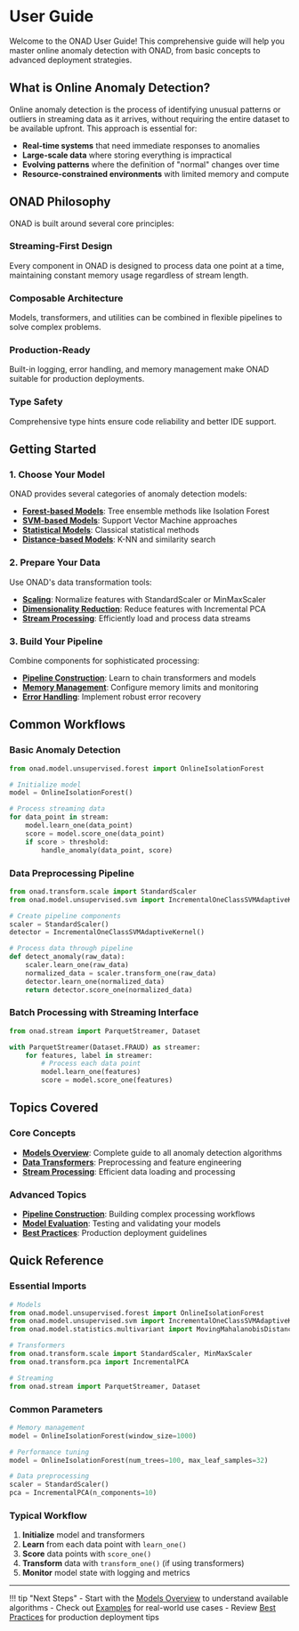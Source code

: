 # User Guide

Welcome to the ONAD User Guide! This comprehensive guide will help you master online anomaly detection with ONAD, from basic concepts to advanced deployment strategies.

## What is Online Anomaly Detection?

Online anomaly detection is the process of identifying unusual patterns or outliers in streaming data as it arrives, without requiring the entire dataset to be available upfront. This approach is essential for:

- **Real-time systems** that need immediate responses to anomalies
- **Large-scale data** where storing everything is impractical
- **Evolving patterns** where the definition of "normal" changes over time
- **Resource-constrained environments** with limited memory and compute

## ONAD Philosophy

ONAD is built around several core principles:

### Streaming-First Design
Every component in ONAD is designed to process data one point at a time, maintaining constant memory usage regardless of stream length.

### Composable Architecture
Models, transformers, and utilities can be combined in flexible pipelines to solve complex problems.

### Production-Ready
Built-in logging, error handling, and memory management make ONAD suitable for production deployments.

### Type Safety
Comprehensive type hints ensure code reliability and better IDE support.

## Getting Started

### 1. Choose Your Model
ONAD provides several categories of anomaly detection models:

- **[Forest-based Models](models.md#forest-models)**: Tree ensemble methods like Isolation Forest
- **[SVM-based Models](models.md#svm-models)**: Support Vector Machine approaches
- **[Statistical Models](models.md#statistical-models)**: Classical statistical methods
- **[Distance-based Models](models.md#distance-models)**: K-NN and similarity search

### 2. Prepare Your Data
Use ONAD's data transformation tools:

- **[Scaling](transformers.md#scaling)**: Normalize features with StandardScaler or MinMaxScaler
- **[Dimensionality Reduction](transformers.md#pca)**: Reduce features with Incremental PCA
- **[Stream Processing](streaming.md)**: Efficiently load and process data streams

### 3. Build Your Pipeline
Combine components for sophisticated processing:

- **[Pipeline Construction](pipelines.md)**: Learn to chain transformers and models
- **[Memory Management](best_practices.md#memory)**: Configure memory limits and monitoring
- **[Error Handling](best_practices.md#error-handling)**: Implement robust error recovery

## Common Workflows

### Basic Anomaly Detection
```python
from onad.model.unsupervised.forest import OnlineIsolationForest

# Initialize model
model = OnlineIsolationForest()

# Process streaming data
for data_point in stream:
    model.learn_one(data_point)
    score = model.score_one(data_point)
    if score > threshold:
        handle_anomaly(data_point, score)
```

### Data Preprocessing Pipeline
```python
from onad.transform.scale import StandardScaler
from onad.model.unsupervised.svm import IncrementalOneClassSVMAdaptiveKernel

# Create pipeline components
scaler = StandardScaler()
detector = IncrementalOneClassSVMAdaptiveKernel()

# Process data through pipeline
def detect_anomaly(raw_data):
    scaler.learn_one(raw_data)
    normalized_data = scaler.transform_one(raw_data)
    detector.learn_one(normalized_data)
    return detector.score_one(normalized_data)
```

### Batch Processing with Streaming Interface
```python
from onad.stream import ParquetStreamer, Dataset

with ParquetStreamer(Dataset.FRAUD) as streamer:
    for features, label in streamer:
        # Process each data point
        model.learn_one(features)
        score = model.score_one(features)
```

## Topics Covered

### Core Concepts
- **[Models Overview](models.md)**: Complete guide to all anomaly detection algorithms
- **[Data Transformers](transformers.md)**: Preprocessing and feature engineering
- **[Stream Processing](streaming.md)**: Efficient data loading and processing

### Advanced Topics
- **[Pipeline Construction](pipelines.md)**: Building complex processing workflows
- **[Model Evaluation](evaluation.md)**: Testing and validating your models
- **[Best Practices](best_practices.md)**: Production deployment guidelines

## Quick Reference

### Essential Imports
```python
# Models
from onad.model.unsupervised.forest import OnlineIsolationForest
from onad.model.unsupervised.svm import IncrementalOneClassSVMAdaptiveKernel
from onad.model.statistics.multivariant import MovingMahalanobisDistance

# Transformers
from onad.transform.scale import StandardScaler, MinMaxScaler
from onad.transform.pca import IncrementalPCA

# Streaming
from onad.stream import ParquetStreamer, Dataset
```

### Common Parameters
```python
# Memory management
model = OnlineIsolationForest(window_size=1000)

# Performance tuning
model = OnlineIsolationForest(num_trees=100, max_leaf_samples=32)

# Data preprocessing
scaler = StandardScaler()
pca = IncrementalPCA(n_components=10)
```

### Typical Workflow
1. **Initialize** model and transformers
2. **Learn** from each data point with `learn_one()`
3. **Score** data points with `score_one()`
4. **Transform** data with `transform_one()` (if using transformers)
5. **Monitor** model state with logging and metrics

---

!!! tip "Next Steps"
    - Start with the [Models Overview](models.md) to understand available algorithms
    - Check out [Examples](../examples/index.md) for real-world use cases
    - Review [Best Practices](best_practices.md) for production deployment tips
